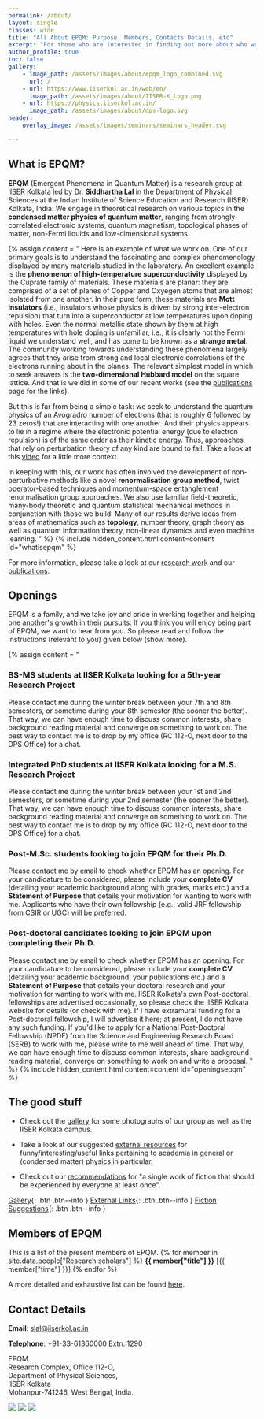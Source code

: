 ```yaml
---
permalink: /about/
layout: single
classes: wide
title: "All About EPQM: Purpose, Members, Contacts Details, etc"
excerpt: "For those who are interested in finding out more about who we are and what we do."
author_profile: true
toc: false
gallery:
    - image_path: /assets/images/about/epqm_logo_combined.svg
      url: /
    - url: https://www.iiserkol.ac.in/web/en/
      image_path: /assets/images/about/IISER-K_Logo.png
    - url: https://physics.iiserkol.ac.in/
      image_path: /assets/images/about/dps-logo.svg
header:
    overlay_image: /assets/images/seminars/seminars_header.svg

---
```


## What is EPQM?

**EPQM** (Emergent Phenomena in Quantum Matter) is a research group at IISER Kolkata led by Dr. **Siddhartha Lal** in the Department of Physical Sciences at the Indian Institute of Science Education and Research (IISER) Kolkata, India. We engage in theoretical research on various topics in the **condensed matter physics of quantum matter**, ranging from strongly-correlated electronic systems, quantum magnetism, topological phases of matter, non-Fermi liquids and low-dimensional systems.

{% assign content = "
Here is an example of what we work on. One of our primary goals is to understand the fascinating and complex phenomenology displayed by many materials studied in the laboratory. An excellent example is the **phenomenon of high-temperature superconductivity** displayed by the Cuprate family of materials. These materials are planar: they are comprised of a set of planes of Copper and Oxyegen atoms that are almost isolated from one another. In their pure form, these materials are **Mott insulators** (i.e., insulators whose physics is driven by strong inter-electron repulsion) that turn into a superconductor at low temperatures upon doping with holes.
Even the normal metallic state shown by them at high temperatures with hole doping is unfamiliar, i.e., it is clearly not the Fermi liquid we understand well, and has come to be known as a **strange metal**. The community working towards understanding these phenomena largely agrees that they arise from strong and local electronic correlations of the electrons running about in the planes. The relevant simplest model in which to seek answers is the **two-dimensional Hubbard model** on the square lattice. And that is we did in some of our recent works (see the [publications](/research/#publications) page for the links). 

But this is far from being a simple task: we seek to understand the quantum physics of an Avogradro number of electrons (that is roughly 6 followed by 23 zeros!) that are interacting with one another. And their physics appears to lie in a regime where the electronic potential energy (due to electron repulsion) is of the same order as their kinetic energy. Thus, approaches that rely on perturbation theory of any kind are bound to fail. Take a look at this [video](https://youtu.be/6gVd-XVjOBU) for a little more context.    

In keeping with this, our work has often involved the development of non-perturbative methods like a novel **renormalisation group method**, twist operator-based techniques and momentum-space entanglement renormalisation group approaches. We also use familiar field-theoretic, many-body theoretic and quantum statistical mechanical methods in conjunction with those we build. Many of our results derive ideas from areas of mathematics such as **topology**, number theory, graph theory as well as quantum information theory, non-linear dynamics and even machine learning.
" %}
{% include hidden_content.html content=content id="whatisepqm" %}

For more information, please take a look at our [research work](/research/) and our [publications](/publications/).

## Openings
EPQM is a family, and we take joy and pride in working together and helping one another's growth in their pursuits. If you think you will enjoy being part of EPQM, we want to hear from you. So please read and follow the instructions (relevant to you) given below (show more).

{% assign content = "
### BS-MS students at IISER Kolkata looking for a 5th-year Research Project
Please contact me during the winter break between your 7th and 8th semesters, or sometime during your 8th semester (the sooner the better). That way, we can have enough time to discuss common interests, share background reading material and converge on something to work on. The best way to contact me is to drop by my office (RC 112-O, next door to the DPS Office) for a chat.

### Integrated PhD students at IISER Kolkata looking for a M.S. Research Project
Please contact me during the winter break between your 1st and 2nd semesters, or sometime during your 2nd semester (the sooner the better). That way, we can have enough time to discuss common interests, share background reading material and converge on something to work on. The best way to contact me is to drop by my office (RC 112-O, next door to the DPS Office) for a chat.

### Post-M.Sc. students looking to join EPQM for their Ph.D. 
Please contact me by email to check whether EPQM has an opening. For your candidature to be considered, please include your **complete CV** (detailing your academic background along with grades, marks etc.) and a **Statement of Purpose** that details your motivation for wanting to work with me. Applicants who have their own fellowship (e.g., valid JRF fellowship from CSIR or UGC) will be preferred.

### Post-doctoral candidates looking to join EPQM upon completing their Ph.D.
Please contact me by email to check whether EPQM has an opening. For your candidature to be considered, please include your **complete CV** (detailing your academic background, your publications etc.) and a **Statement of Purpose** that details your doctoral research and your motivation for wanting to work with me. IISER Kolkata's own Post-doctoral fellowships are advertised occasionally, so please check the IISER Kolkata website for details (or check with me). If I have extramural funding for a Post-doctoral fellowship, I will advertise it here; at present, I do not have any such funding. If you'd like to apply for a National Post-Doctoral Fellowship (NPDF) from the Science and Engineering Research Board (SERB) to work with me, please write to me well ahead of time. That way, we can have enough time to discuss common interests, share background reading material, converge on something to work on and write a proposal. 
" %}
{% include hidden_content.html content=content id="openingsepqm" %}


## The good stuff

- Check out the [gallery](/gallery/) for some photographs of our group as well as the IISER Kolkata campus.

- Take a look at our suggested [external resources](/external-resources/) for funny/interesting/useful links pertaining to academia in general or (condensed matter) physics in particular.

- Check out our [recommendations](/fiction-recommendations/) for "a single work of fiction that should be experienced by everyone at least once".

[Gallery](/gallery/){: .btn .btn--info }
[External Links](/external-resources/){: .btn .btn--info }
[Fiction Suggestions](/fiction-recommendations/){: .btn .btn--info }

## Members of EPQM

This is a list of the present members of EPQM.
{% for member in site.data.people["Research scholars"] %}
**{{ member["title"] }}** [{{ member["time"] }}]
{% endfor %}

A more detailed and exhaustive list can be found [here](/people/#group-members).

## Contact Details

**Email**: slal@iiserkol.ac.in

**Telephone**: +91-33-61360000  Extn.:1290

EPQM<br>
Research Complex, Office 112-O,<br>
Department of Physical Sciences,<br>
IISER Kolkata<br>
Mohanpur-741246, West Bengal, India.

<div class="flex">
<img class="flex-item" src="/assets/images/about/epqm_logo_combined.svg"/>
<img class="flex-item" src="/assets/images/about/IISER-K_Logo.png"/>
<img class="flex-item" src="/assets/images/about/dps-logo.svg"/>
</div>
